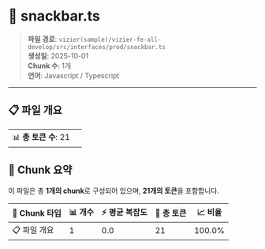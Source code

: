 # 📄 snackbar.ts

> **파일 경로**: `vizier(sample)/vizier-fe-all-develop/src/interfaces/prod/snackbar.ts`  
> **생성일**: 2025-10-01  
> **Chunk 수**: 1개  
> **언어**: Javascript / Typescript
---


## 📋 파일 개요

| | |
|--|--|
| 📊 **총 토큰 수**: 21 |  |






## 🧩 Chunk 요약

이 파일은 총 **1개의 chunk**로 구성되어 있으며, **21개의 토큰**을 포함합니다.

| 🧩 Chunk 타입 | 📊 개수 | ⚡ 평균 복잡도 | 📝 총 토큰 | 📈 비율 |
|---------------|--------|-------------|----------|--------|
| 📋 파일 개요 | 1 | 0.0 | 21 | 100.0% |

